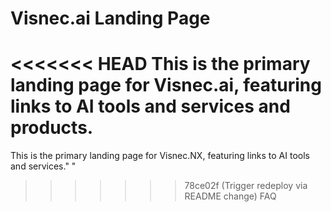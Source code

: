 # Visnec.ai Landing Page
<<<<<<< HEAD
This is the primary landing page for Visnec.ai, featuring links to AI tools and services and products.
=======
This is the primary landing page for Visnec.NX, featuring links to AI tools and services." " 
>>>>>>> 78ce02f (Trigger redeploy via README change)
FAQ
